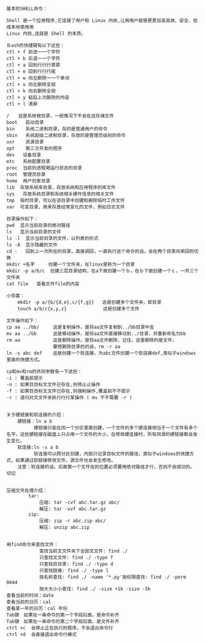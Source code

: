     基本的SHELL命令：
    
    Shell 是一个应用程序,它连接了用户和 Linux 内核,让用用户能够更更加高高效、安全、低成本地使用用
    Linux 内核,这就是 Shell 的本质。
    
    Ｂash的快捷键有以下这些：
    ctl + f 前进一一个字符
    ctl + b 后退一一个字符
    ctl + a 回到行行行首首
    ctl + e 回到行行行尾
    ctl + w 向左删除一一个单词
    ctl + u 向左删除全部
    ctl + k 向右删除全部
    ctl + y 粘贴上次删除的内容
    ctl + l 清屏
    
    /　　这是系统根目录，一般情况下不会在这存储文件
    boot   启动目录
    bin    系统二进制目录，存的是普通用户的命令
    sbin   系统超级二进制目录，存放的是管理员级别的命令
    usr    资源目录
    opt    第三方开发的程序
    dev   设备目录
    etc   系统配置目录
    proc  当前的进程喝运行状态的目录
    root  管理员目录
    home  用户的家目录
    lib  存放系统库目录，存放系统和应用程序的库文件
    sys   存放系统目录和系统相关硬件信息的相关文件
    tmp  临时目录，可以在该目录中创建和删除临时工作文件
    var  可变目录，用来存放经常变化的文件，例如日志文件
    
    目录操作如下：
    pwd  显示当前目录的绝对路径
    ls   显示当前目录的文件
    ls -l  显示当前目录的文件，以列表的形式
    ls -A  显示隐藏的文件
    cd -   回到上一次所在的目录，直接调回，一直执行这个命令的话，会在两个目录间来回的切换
    mkdir +名字　　　创建一个文件夹，在linux里称为一个目录
    mkdir -p a/b/c  创建三层目录结构，在a下面创建一个ｂ，在ｂ下面创建一个ｃ，一共三个文件夹
    cat file   查看文件file的内容
    
    小惊喜：
        mkdir -p a/{b/{d,e},c/{f,g}}   这是创建多个文件夹，即目录
        touch a/b/c{x,y,z}　　　　　　　　这是创建多个文件
    
    文件操作如下：
    cp aa ../bb/     这是复制操作，是将aa文件复制到../bb目录中去
    mv aa ../bb      这是移动操作，是将aa文件直接移动到../目录，并重新命名为bb
    rm aa            这是删除操作，是将aa文件删除，记住，这里删除的是文件，
                     要想删除目录的的话，rm -r aa
    ln -s abc def    这是创建一个软连接，为abc文件创建一个软连接def,类似于windows里面的快捷方式。
    
    cp和mv和rm的共同参数有一下这些：
    -i : 覆盖前提示
    -n : 如果目目标文文件已存在,则停止止操作
    -f : 如果目目标文文件已存在,则强制操作,覆盖前不不提示
    -r : 递归对文文件夹执行行行某操作 ( mv 不不需要 -r )


    关于硬链接和软连接的介绍：
        硬链接：ln a b
              硬链接只能在同一个分区里面创建，一个文件的多个硬连接相当于一个文件有多个名字，这些硬链接在磁盘上只占用一个文件的大小，在修改硬连接时，所有同源的硬链接都会发生变化。
        软连接:ln -s a b
              软连接可以跨分区创建，内部只记录目标文件的路径，类似于windows的快捷方式，如果通过软链接修改文件，源文件也会发生修改。
        注意：软连接的话，后面第一个文件在的位置必须要用绝对路径才行，否则不会成功的。切记


    压缩文件处理介绍：
            tar:
                压缩: tar -cvf abc.tar.gz abc/
                解压: tar -xvf abc.tar.gz
            zip:
                压缩: zip -r abc.zip abc/
                解压: unzip abc.zip


    用find命令来查找文件：
                查找当前文文件夹下全部文文件: find ./
                只查找文文件: find ./ -type f
                只查找目目录: find ./ -type d
                只查找链接: find ./ -type l
                按名称查找: find ./ -name '*.py'按权限查找: find ./ -perm 0644
                按大大小小查找: find ./ -size +1k -size -5k
    查看当前的时间：date
    查看当前的日历：cal
    查看某一年的日历：cal 年份
    Tab键　如果在一串命令的第一个字段后面，是命令补齐
    Tab键　如果在一串命令的第二个字段后面，是文件补齐
    ctrl +c  会停止正在执行的程序，不会退出命令行
    ctrl +d  会直接退出命令行模式







​                    